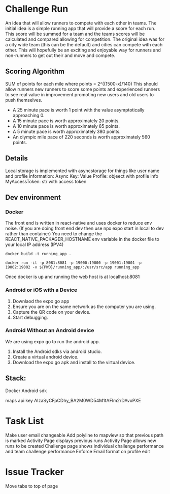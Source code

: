 # Challenge Run
An idea that will allow runners to compete with each other in teams. The initial idea is a simple running app that will provide a score for each run. This score will be summed for a team and the teams scores will be calculated and compared allowing for competition. The original idea was for a city wide team (this can be the default) and cities can compete with each other. This will hopefully be an exciting and enjoyable way for runners and non-runners to get out their and move and compete. 

## Scoring Algorithm
SUM of points for each mile where points = 2^((1500-x)/140)
This should allow runners new runners to score some points and experienced runners to see real value in improvement promoting new users and old users to push themselves.
* A 25 minute pace is worth 1 point with the value asymptotically approaching 0.
* A 15 minute pace is worth approximately 20 points.
* A 10 minute pace is worth approximately 85 points.
* A 5 minute pace is worth approximately 380 points.
* An olympic mile pace of 220 seconds is worth approximately 560 points.


## Details
Local storage is implemented with asyncstorage for things like user name and profile information:
Async Key: Value
Profile: objeect with profile info
MyAccessToken: str with access token


## Dev environment
### Docker
The front end is written in react-native and uses docker to reduce env noise. (If you are doing front end dev then use npx expo start in local to dev rather than container)
You need to change the REACT_NATIVE_PACKAGER_HOSTNAME env variable in the docker file to your local IP address (IPV4)
```
docker build -t running_app .
```
```
docker run -it -p 8081:8081 -p 19000:19000 -p 19001:19001 -p 19002:19002 -v ${PWD}/running_app/:/usr/src/app running_app
```

Once docker is up and running the web host is at localhost:8081

### Android or iOS with a Device
1. Downlaod the expo go app
2. Ensure you are on the same network as the computer you are using.
3. Capture the QR code on your device.
4. Start debugging.
### Android Without an Android device
We are using expo go to run the android app. 
1. Install the Android sdks via android studio.
2. Create a virtual android device. 
3. Download the expo go apk and install to the virtual device.

## Stack:
Docker
Android sdk


maps api key AIzaSyCFpCDhy_BA2M0WD54M1tAFlm2rDAvoPXE


# Task List
Make user email changeable
Add polyline to mapview so that previous path is marked
Activity Page displays previous runs
Activity Page allows new runs to be created
Challenge page shows individual challenge performance and team challenge performance
Enforce Email format on profile edit
# Issue Tracker
Move tabs to top of page
